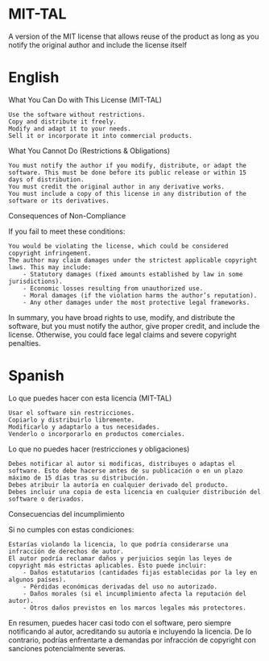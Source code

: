 # MIT-TAL
A version of the MIT license that allows reuse of the product as long as you notify the original author and include the license itself

# English

What You Can Do with This License (MIT-TAL)

    Use the software without restrictions.
    Copy and distribute it freely.
    Modify and adapt it to your needs.
    Sell it or incorporate it into commercial products.

What You Cannot Do (Restrictions & Obligations)

    You must notify the author if you modify, distribute, or adapt the software. This must be done before its public release or within 15 days of distribution.
    You must credit the original author in any derivative works.
    You must include a copy of this license in any distribution of the software or its derivatives.

Consequences of Non-Compliance

If you fail to meet these conditions:

    You would be violating the license, which could be considered copyright infringement.
    The author may claim damages under the strictest applicable copyright laws. This may include:
        - Statutory damages (fixed amounts established by law in some jurisdictions).
        - Economic losses resulting from unauthorized use.
        - Moral damages (if the violation harms the author’s reputation).
        - Any other damages under the most protective legal frameworks.

In summary, you have broad rights to use, modify, and distribute the software, but you must notify the author, give proper credit, and include the license. Otherwise, you could face legal claims and severe copyright penalties.

# Spanish

Lo que puedes hacer con esta licencia (MIT-TAL)

    Usar el software sin restricciones.
    Copiarlo y distribuirlo libremente.
    Modificarlo y adaptarlo a tus necesidades.
    Venderlo o incorporarlo en productos comerciales.

Lo que no puedes hacer (restricciones y obligaciones)

    Debes notificar al autor si modificas, distribuyes o adaptas el software. Esto debe hacerse antes de su publicación o en un plazo máximo de 15 días tras su distribución.
    Debes atribuir la autoría en cualquier derivado del producto.
    Debes incluir una copia de esta licencia en cualquier distribución del software o derivados.

Consecuencias del incumplimiento

Si no cumples con estas condiciones:

    Estarías violando la licencia, lo que podría considerarse una infracción de derechos de autor.
    El autor podría reclamar daños y perjuicios según las leyes de copyright más estrictas aplicables. Esto puede incluir:
        - Daños estatutarios (cantidades fijas establecidas por la ley en algunos países).
        - Pérdidas económicas derivadas del uso no autorizado.
        - Daños morales (si el incumplimiento afecta la reputación del autor).
        - Otros daños previstos en los marcos legales más protectores.

En resumen, puedes hacer casi todo con el software, pero siempre notificando al autor, acreditando su autoría e incluyendo la licencia. De lo contrario, podrías enfrentarte a demandas por infracción de copyright con sanciones potencialmente severas.
